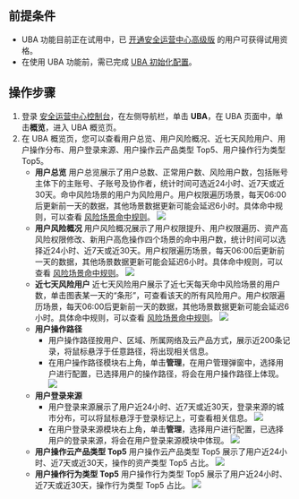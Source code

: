 ## 前提条件
 - UBA 功能目前正在试用中，已 [开通安全运营中心高级版](https://buy.cloud.tencent.com/soc) 的用户可获得试用资格。
 - 在使用 UBA 功能前，需已完成 [UBA 初始化配置](https://cloud.tencent.com/document/product/664/41790)。

## 操作步骤
1. 登录 [安全运营中心控制台](https://console.cloud.tencent.com/ssav2/account)，在左侧导航栏，单击 **UBA**，在 UBA 页面中，单击**概览**，进入 UBA 概览页。
2. 在 UBA 概览页，您可以查看用户总览、用户风险概况、近七天风险用户、用户操作分布、用户登录来源、用户操作云产品类型 Top5、用户操作行为类型 Top5。
	- **用户总览**
	用户总览展示了用户总数、正常用户数、风险用户数，包括账号主体下的主账号、子账号及协作者，统计时间可选近24小时、近7天或近30天。命中风险场景的用户为风险用户。用户权限遍历场景，每天06:00后更新前一天的数据，其他场景数据更新可能会延迟6小时。具体命中规则，可以查看 [风险场景命中规则](https://cloud.tencent.com/document/product/664/41792#.3Ca-id.3D.22mzgz.22.3E.E9.A3.8E.E9.99.A9.E5.9C.BA.E6.99.AF.E5.91.BD.E4.B8.AD.E8.A7.84.E5.88.99.3C.2Fa.3E)。
![](https://main.qcloudimg.com/raw/316b0572b962f38df1bb663b7045eb30.png)
	- **用户风险概况**
	用户风险概况展示了用户权限提升、用户权限遍历、资产高风险权限修改、新用户高危操作四个场景的命中用户数，统计时间可以选择近24小时、近7天或近30天。用户权限遍历场景，每天06:00后更新前一天的数据，其他场景数据更新可能会延迟6小时。具体命中规则，可以查看 [风险场景命中规则](https://cloud.tencent.com/document/product/664/41792#.3Ca-id.3D.22mzgz.22.3E.E9.A3.8E.E9.99.A9.E5.9C.BA.E6.99.AF.E5.91.BD.E4.B8.AD.E8.A7.84.E5.88.99.3C.2Fa.3E)。
	![](https://main.qcloudimg.com/raw/84943ea0a72a3e27f167e929cce61891.png)
	- **近七天风险用户**
近七天风险用户展示了近七天每天命中风险场景的用户数，单击图表某一天的“条形”，可查看该天的所有风险用户。用户权限遍历场景，每天06:00后更新前一天的数据，其他场景数据更新可能会延迟6小时。具体命中规则，可以查看 [风险场景命中规则](https://cloud.tencent.com/document/product/664/41792#.3Ca-id.3D.22mzgz.22.3E.E9.A3.8E.E9.99.A9.E5.9C.BA.E6.99.AF.E5.91.BD.E4.B8.AD.E8.A7.84.E5.88.99.3C.2Fa.3E)。
![](https://main.qcloudimg.com/raw/90a635762e96234f5e9a100f1f2bfedd.png)
	- **用户操作路径**
		- 用户操作路径按用户、区域、所属网络及云产品方式，展示近200条记录，将鼠标悬浮于任意路径，将出现相关信息。
		- 在用户操作路径模块右上角，单击**管理**，在用户管理弹窗中，选择用户进行配置，已选择用户的操作路径，将会在用户操作路径上体现。
![](https://main.qcloudimg.com/raw/94e0539c6d64e4d506fb71d304ae64d4.png)
	- **用户登录来源**
		- 用户登录来源展示了用户近24小时、近7天或近30天，登录来源的城市分布，可以将鼠标悬浮于登录标记上，可查看相关信息。
![](https://main.qcloudimg.com/raw/2d6e246920b04fa64b6be867e0eb1e51.png)
		- 在用户登录来源模块右上角，单击**管理**，选择用户进行配置，已选择用户的登录来源，将会在用户登录来源模块中体现。
![](https://main.qcloudimg.com/raw/94e0539c6d64e4d506fb71d304ae64d4.png)
	- **用户操作云产品类型 Top5** 
用户操作云产品类型 Top5 展示了用户近24小时、近7天或近30天，操作的资产类型 Top5 占比。
![](https://main.qcloudimg.com/raw/1e3289b1dab63a416baf908a51e880db.png)
	- **用户操作行为类型 Top5**
用户操作行为类型 Top5 展示了用户近24小时、近7天或近30天，操作行为类型 Top5 占比。
![](https://main.qcloudimg.com/raw/b838e0cc80a4c6d63211c5f696f37570.png)

